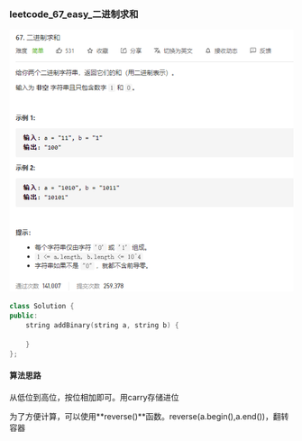 ### leetcode_67_easy_二进制求和

![image-20201223104833462](leetcode_67_easy_二进制求和.assets/image-20201223104833462.png)

```c++
class Solution {
public:
    string addBinary(string a, string b) {

    }
};
```

#### 算法思路

从低位到高位，按位相加即可。用carry存储进位

为了方便计算，可以使用**reverse()**函数。reverse(a.begin(),a.end())，翻转容器